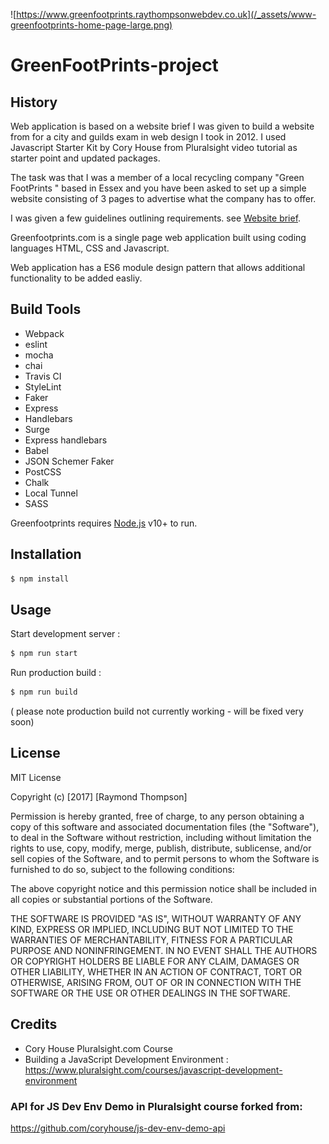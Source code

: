 ![https://www.greenfootprints.raythompsonwebdev.co.uk](/_assets/www-greenfootprints-home-page-large.png)

# GreenFootPrints-project

## History

Web application is based on a website brief I was given to build a website from for a city and guilds exam in web design I took in 2012. I used Javascript Starter Kit by Cory House from Pluralsight video tutorial as starter point and updated packages. 

The task was that I was a member of a local recycling company "Green FootPrints " based in Essex and you have been asked to set up a simple website consisting of 3 pages to advertise what the company has to offer. 

I was given a few guidelines outlining requirements. see [Website brief](https://drive.google.com/open?id=1qWS7W83edL72MfMZc3ILgJejs1nAV3ft).

Greenfootprints.com is a single page web application built using coding languages HTML, CSS and Javascript.

Web application has a ES6 module design pattern that allows additional functionality to be added easliy. 

## Build Tools

- Webpack
- eslint
- mocha
- chai
- Travis CI
- StyleLint
- Faker
- Express
- Handlebars
- Surge
- Express handlebars
- Babel
- JSON Schemer Faker
- PostCSS
- Chalk
- Local Tunnel
- SASS

Greenfootprints requires [Node.js](https://nodejs.org/) v10+ to run.

## Installation

```sh
$ npm install
```

## Usage

Start development server :

```sh
$ npm run start
```
Run production build :

```sh
$ npm run build
```

( please note production build not currently working - will be fixed very soon)

## License

MIT License

Copyright (c) [2017] [Raymond Thompson]

Permission is hereby granted, free of charge, to any person obtaining a copy
of this software and associated documentation files (the "Software"), to deal
in the Software without restriction, including without limitation the rights
to use, copy, modify, merge, publish, distribute, sublicense, and/or sell
copies of the Software, and to permit persons to whom the Software is
furnished to do so, subject to the following conditions:

The above copyright notice and this permission notice shall be included in all
copies or substantial portions of the Software.

THE SOFTWARE IS PROVIDED "AS IS", WITHOUT WARRANTY OF ANY KIND, EXPRESS OR
IMPLIED, INCLUDING BUT NOT LIMITED TO THE WARRANTIES OF MERCHANTABILITY,
FITNESS FOR A PARTICULAR PURPOSE AND NONINFRINGEMENT. IN NO EVENT SHALL THE
AUTHORS OR COPYRIGHT HOLDERS BE LIABLE FOR ANY CLAIM, DAMAGES OR OTHER
LIABILITY, WHETHER IN AN ACTION OF CONTRACT, TORT OR OTHERWISE, ARISING FROM,
OUT OF OR IN CONNECTION WITH THE SOFTWARE OR THE USE OR OTHER DEALINGS IN THE
SOFTWARE.

## Credits

- Cory House Pluralsight.com Course 
- Building a JavaScript Development Environment : https://www.pluralsight.com/courses/javascript-development-environment

### API for JS Dev Env Demo in Pluralsight course forked from: 
https://github.com/coryhouse/js-dev-env-demo-api





